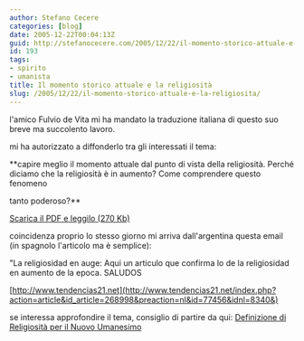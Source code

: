 ```yaml
---
author: Stefano Cecere
categories: [blog]
date: 2005-12-22T00:04:13Z
guid: http://stefanocecere.com/2005/12/22/il-momento-storico-attuale-e-la-religiosita/
id: 193
tags:
- spirito
- umanista
title: Il momento storico attuale e la religiosità
slug: /2005/12/22/il-momento-storico-attuale-e-la-religiosita/
---
```


<a href='/wp-content/MomentoattualeReligiosita.pdf' title='' target='_blank'><img src='/wp-content/religiosita_arco.jpg' alt='' align='left' /></a>l'amico Fulvio de Vita mi ha mandato la traduzione italiana di questo suo breve ma succolento lavoro.
  
mi ha autorizzato a diffonderlo tra gli interessati il tema:

**capire meglio il momento attuale dal punto di vista della religiosità. Perché diciamo che la religiosità è in aumento? Come comprendere questo fenomeno
  
tanto poderoso?** 

<a href='/wp-content/MomentoattualeReligiosita.pdf' title='' target='_blank'>Scarica il PDF e leggilo (270 Kb)</a>

coincidenza proprio lo stesso giorno mi arriva dall'argentina questa email (in spagnolo l'articolo ma è semplice):
  
"La religiosidad en auge: Aqui un articulo que confirma lo de la religiosidad en aumento de la epoca. SALUDOS
  
[http://www.tendencias21.net](http://www.tendencias21.net/index.php?action=article&id_article=268998&preaction=nl&id=77456&idnl=8340&)

se interessa approfondire il tema, consiglio di partire da qui: [Definizione di Religiosità per il Nuovo Umanesimo](http://www.clum.net/md/mod-Encyclopedia-displayterm-id-360-vid-2.html)
